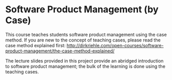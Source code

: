 # Software Product Management (by Case)

This course teaches students software product management using the case method. If you are new to the concept of teaching cases, please read the case method explained first: http://dirkriehle.com/open-courses/software-product-management/the-case-method-explained/

The lecture slides provided in this project provide an abridged introduction to software product management; the bulk of the learning is done using the teaching cases.
